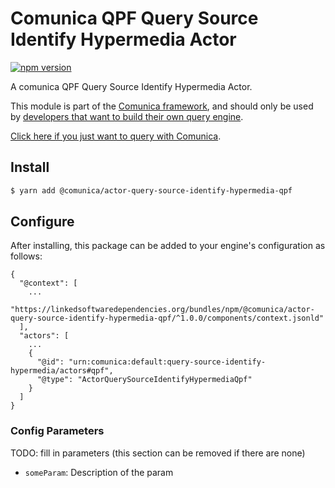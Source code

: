 # Comunica QPF Query Source Identify Hypermedia Actor

[![npm version](https://badge.fury.io/js/%40comunica%2Factor-query-source-identify-hypermedia-qpf.svg)](https://www.npmjs.com/package/@comunica/actor-query-source-identify-hypermedia-qpf)

A comunica QPF Query Source Identify Hypermedia Actor.

This module is part of the [Comunica framework](https://github.com/comunica/comunica),
and should only be used by [developers that want to build their own query engine](https://comunica.dev/docs/modify/).

[Click here if you just want to query with Comunica](https://comunica.dev/docs/query/).

## Install

```bash
$ yarn add @comunica/actor-query-source-identify-hypermedia-qpf
```

## Configure

After installing, this package can be added to your engine's configuration as follows:
```text
{
  "@context": [
    ...
    "https://linkedsoftwaredependencies.org/bundles/npm/@comunica/actor-query-source-identify-hypermedia-qpf/^1.0.0/components/context.jsonld"  
  ],
  "actors": [
    ...
    {
      "@id": "urn:comunica:default:query-source-identify-hypermedia/actors#qpf",
      "@type": "ActorQuerySourceIdentifyHypermediaQpf"
    }
  ]
}
```

### Config Parameters

TODO: fill in parameters (this section can be removed if there are none)

* `someParam`: Description of the param
